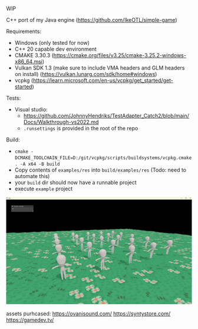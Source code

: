 WIP

C++ port of my Java engine (https://github.com/IkeOTL/simple-game)

Requirements:
- Windows (only tested for now)
- C++ 20 capable dev environment
- CMAKE 3.30.3 (https://cmake.org/files/v3.25/cmake-3.25.2-windows-x86_64.msi)
- Vulkan SDK 1.3 (make sure to include VMA headers and GLM headers on install) (https://vulkan.lunarg.com/sdk/home#windows)
- vcpkg (https://learn.microsoft.com/en-us/vcpkg/get_started/get-started)

Tests:
- Visual studio:
  - https://github.com/JohnnyHendriks/TestAdapter_Catch2/blob/main/Docs/Walkthrough-vs2022.md
  - `.runsettings` is provided in the root of the repo

Build:
- `cmake -DCMAKE_TOOLCHAIN_FILE=D:/git/vcpkg/scripts/buildsystems/vcpkg.cmake . -A x64 -B build`
- Copy contents of `examples/res` into `build/examples/res` (Todo: need to automate this)
- your `build` dir should now have a runnable project
- execute `example` project

![alt text](https://github.com/IkeOTL/kengine-cpp/blob/master/examples/res/example00.jpg?raw=true)

assets purhcased:
https://ovanisound.com/
https://syntystore.com/
https://gamedev.tv/